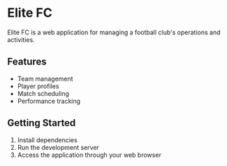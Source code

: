 # Elite FC

Elite FC is a web application for managing a football club's operations and activities.

## Features
- Team management
- Player profiles
- Match scheduling
- Performance tracking

## Getting Started
1. Install dependencies
2. Run the development server
3. Access the application through your web browser
